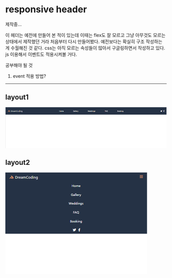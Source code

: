 # responsive header 

제작중...


이 헤더는 예전에 만들어 본 적이 있는데 이때는 flex도 잘 모르고 그냥 아무것도 모르는 상태에서 제작했던 거라 처음부터 다시 만들어봤다. 예전보다는 확실히 구조 작성하는 게 수월해진 것 같다. css는 아직 모르는 속성들이 많아서 구글링하면서 작성하고 있다. js 이용해서 이벤트도 적용시켜볼 거다.


공부해야 될 것 
1. event 적용 방법?

---

## layout1

![layout1](./nav_layout1.png)

## layout2

![layout2](./nav_layout2.png)

